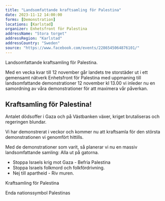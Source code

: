 ```yaml
---
title: "Landsomfattande kraftsamling för Palestina"
date: 2023-11-12 14:00:00
forms: [Demonstration]
locations: [Karlstad]
organizer: Enhetsfront för Palestina
addressName: "Stora torget"
addressRegion: "Karlstad"
addressCountry: "Sweden"
source: "https://www.facebook.com/events/2286545064876101/"
---
```

Landsomfattande kraftsamling för Palestina.

Med en vecka kvar till 12 november går landets tre storstäder ut i ett gemensamt nätverk Enhetsfront för Palestina med uppmaning till landsomfattande demonstrationer 12 november kl 13.00 vi inleder nu en samordning av våra demonstrationer för att maximera vår påverkan.

## Kraftsamling för Palestina! 

Antalet dödsoffer i Gaza och på Västbanken växer, kriget brutaliseras och regeringen blundar.

Vi har demonstrerat i veckor och kommer nu att kraftsamla för den största demonstrationen vi genomfört hittills.

Med de demonstrationer som varit, så planerar vi nu en massiv landsomfattande samling: Alla ut på gatorna. 

- Stoppa Israels krig mot Gaza - Befria Palestina
- Stoppa Israels folkmord och folkfördrivning.
- Nej till apartheid - Riv muren.

Kraftsamling för Palestina

Enda nationssymbol Palestinas